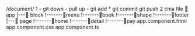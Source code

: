 /document/
1 - git 
        down - pull
        up   - git add *
               git commit
               git push
2 chia file
    📂 app
    |---📂 block
    !-------📂menu
    !-------📂book
    !-------📂shape
    !-------📂footer
    |---📂 page
    !-------📂home
    !-------📂detail
    !-------📂pay
    app.component.html
    app.component.css
    app.component.ts
